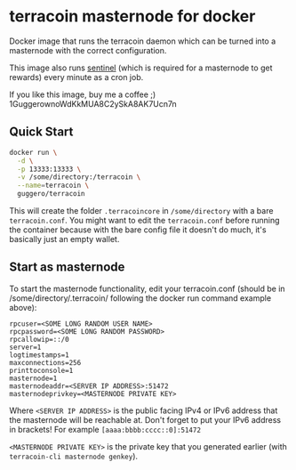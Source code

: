 terracoin masternode for docker
===================

Docker image that runs the terracoin daemon which can be turned into a masternode with the correct configuration.

This image also runs [sentinel](https://github.com/terracoin/sentinel) (which is required for a masternode to get rewards) every minute as a cron job.

If you like this image, buy me a coffee ;) 1GuggerownoWdKkMUA8C2ySkA8AK7Ucn7n

Quick Start
-----------

```bash
docker run \
  -d \
  -p 13333:13333 \
  -v /some/directory:/terracoin \
  --name=terracoin \
  guggero/terracoin
```

This will create the folder `.terracoincore` in `/some/directory` with a bare `terracoin.conf`. You might want to edit the `terracoin.conf` before running the container because with the bare config file it doesn't do much, it's basically just an empty wallet.

Start as masternode
------------

To start the masternode functionality, edit your terracoin.conf (should be in /some/directory/.terracoin/ following the docker run command example above):

```
rpcuser=<SOME LONG RANDOM USER NAME>
rpcpassword=<SOME LONG RANDOM PASSWORD>
rpcallowip=::/0
server=1
logtimestamps=1
maxconnections=256
printtoconsole=1
masternode=1
masternodeaddr=<SERVER IP ADDRESS>:51472
masternodeprivkey=<MASTERNODE PRIVATE KEY>
```

Where `<SERVER IP ADDRESS>` is the public facing IPv4 or IPv6 address that the masternode will be reachable at.
Don't forget to put your IPv6 address in brackets! For example `[aaaa:bbbb:cccc::0]:51472`

`<MASTERNODE PRIVATE KEY>` is the private key that you generated earlier (with `terracoin-cli masternode genkey`).

